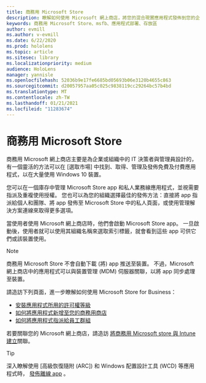 ```yaml
---
title: 商務用 Microsoft Store
description: 瞭解如何使用 Microsoft 網上商店，將您的混合現實應用程式發佈到您的企業。
keywords: 商務用 Microsoft Store、msfb、應用程式部署、存放區
author: evmill
ms.author: v-evmill
ms.date: 6/22/2020
ms.prod: hololens
ms.topic: article
ms.sitesec: library
ms.localizationpriority: medium
audience: HoloLens
manager: yannisle
ms.openlocfilehash: 52036b9e17fe6685bd05693b06e3120b4655c863
ms.sourcegitcommit: d20057957aa05c025c9838119cc29264bc57b4bd
ms.translationtype: MT
ms.contentlocale: zh-TW
ms.lasthandoff: 01/21/2021
ms.locfileid: "11283674"
---
```

# 商務用 Microsoft Store

商務用 Microsoft 網上商店主要是為企業或組織中的 IT 決策者與管理員設計的，有一個靈活的方法可以在 [選取市場] 中找到、取得、管理及發佈免費及付費應用程式，以在大量使用 Windows 10 裝置。 

您可以在一個庫存中管理 Microsoft Store app 和私人業務線應用程式，並視需要指派及重複使用授權。 您也可以為您的組織選擇最佳的發佈方法：直接將 app 指派給個人和團隊、將 app 發佈至 Microsoft Store 中的私人頁面，或使用管理解決方案連線來取得更多選項。

當使用者使用 Microsoft 網上商店時，他們會啟動 Microsoft Store app。 一旦啟動後，使用者就可以使用其組織名稱來選取索引標籤，就會看到這些 app 可供它們或該裝置使用。

> [!Note] 
> 商務用 Microsoft Store 不會自動下載 (將) app 推送至裝置。 不過，Microsoft 網上商店中的應用程式可以與裝置管理 (MDM) 伺服器關聯，以將 app 同步處理至裝置。

請造訪下列頁面，進一步瞭解如何使用 Microsoft Store for Business：
* [安裝應用程式所用的許可權等級](https://docs.microsoft.com/mem/intune/configuration/device-restrictions-windows-holographic#app-store)
* [如何將應用程式新增至您的商務用商店](https://docs.microsoft.com/mem/intune/apps/store-apps-windows)
* [如何將應用程式指派給員工群組](https://docs.microsoft.com/mem/intune/apps/windows-store-for-business)

若要關聯您的 Microsoft 網上商店，請造訪 [將商務用 Microsoft store 與 Intune 建立](https://docs.microsoft.com/mem/intune/apps/windows-store-for-business#associate-your-microsoft-store-for-business-account-with-intune)關聯。

> [!Tip] 
> 深入瞭解使用 [高級恢復隨附 (ARC]) 和 Windows 配置設計工具 (WCD) 等應用程式時， [發佈離線 app](https://docs.microsoft.com/microsoft-store/distribute-offline-apps) 。
